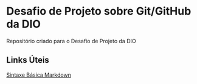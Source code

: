 # Desafio de Projeto sobre Git/GitHub da DIO
Repositório criado para o Desafio de Projeto da DIO

## Links Úteis
[Sintaxe Básica Markdown](https://markdownguide.org/basic-syntax/)
